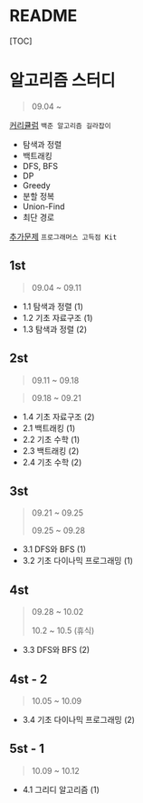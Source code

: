 # README

[TOC]

# 알고리즘 스터디



> 09.04 ~

[커리큘럼](https://ryute.tistory.com/33)   `백준 알고리즘 길라잡이`

- 탐색과 정렬
- 백트래킹
- DFS, BFS
- DP
- Greedy
- 분할 정복
- Union-Find
- 최단 경로



[추가문제](https://programmers.co.kr/learn/challenges)   `프로그래머스 고득점 Kit`





## 1st



> 09.04 ~ 09.11



- 1.1 탐색과 정렬 (1)
- 1.2 기초 자료구조 (1)
- 1.3 탐색과 정렬 (2)



## 2st



> 09.11 ~ 09.18

> 09.18 ~ 09.21



- 1.4 기초 자료구조 (2)
- 2.1 백트래킹 (1)
- 2.2 기초 수학 (1)
- 2.3 백트래킹 (2)
- 2.4 기초 수학 (2)



## 3st



> 09.21 ~ 09.25
>
> 09.25 ~ 09.28



- 3.1 DFS와 BFS (1)
- 3.2 기초 다이나믹 프로그래밍 (1)



## 4st



> 09.28 ~ 10.02
>
> 10.2 ~ 10.5 (휴식)



- 3.3 DFS와 BFS (2)



## 4st - 2



> 10.05 ~ 10.09



- 3.4 기초 다이나믹 프로그래밍 (2)



## 5st - 1



> 10.09 ~ 10.12



- 4.1 그리디 알고리즘 (1)

